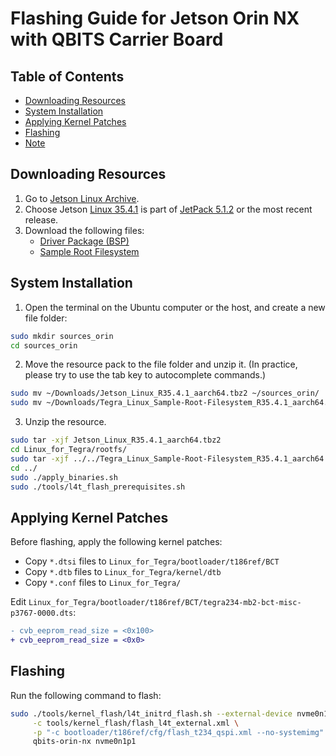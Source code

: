 # Flashing Guide for Jetson Orin NX with QBITS Carrier Board

## Table of Contents
- [Downloading Resources](#downloading-resources)
- [System Installation](#system-installation)
- [Applying Kernel Patches](#applying-kernel-patches)
- [Flashing](#flashing)
- [Note](#note)

## Downloading Resources
1. Go to [Jetson Linux Archive](https://developer.nvidia.com/embedded/jetson-linux-archive).
2. Choose Jetson [Linux 35.4.1](https://developer.nvidia.com/embedded/jetson-linux-r3541) is part of [JetPack 5.1.2](https://developer.nvidia.com/embedded/jetpack-sdk-512) or the most recent release.
3. Download the following files:
   - [Driver Package (BSP)](https://developer.nvidia.com/downloads/embedded/l4t/r35_release_v4.1/release/jetson_linux_r35.4.1_aarch64.tbz2)
   - [Sample Root Filesystem](https://developer.nvidia.com/downloads/embedded/l4t/r35_release_v4.1/release/tegra_linux_sample-root-filesystem_r35.4.1_aarch64.tbz2)

## System Installation
1. Open the terminal on the Ubuntu computer or the host, and create a new file folder:
```bash
sudo mkdir sources_orin
cd sources_orin
```
2. Move the resource pack to the file folder and unzip it. (In practice, please try to use the tab key to autocomplete commands.)
```bash
sudo mv ~/Downloads/Jetson_Linux_R35.4.1_aarch64.tbz2 ~/sources_orin/            
sudo mv ~/Downloads/Tegra_Linux_Sample-Root-Filesystem_R35.4.1_aarch64.tbz2 ~/sources_orin/
```
3. Unzip the resource.
```bash
sudo tar -xjf Jetson_Linux_R35.4.1_aarch64.tbz2
cd Linux_for_Tegra/rootfs/
sudo tar -xjf ../../Tegra_Linux_Sample-Root-Filesystem_R35.4.1_aarch64.tbz2
cd ../
sudo ./apply_binaries.sh
sudo ./tools/l4t_flash_prerequisites.sh
```
## Applying Kernel Patches

Before flashing, apply the following kernel patches:

- Copy `*.dtsi` files to  `Linux_for_Tegra/bootloader/t186ref/BCT`
- Copy `*.dtb` files to    `Linux_for_Tegra/kernel/dtb`
- Copy `*.conf` files to `Linux_for_Tegra/`

Edit `Linux_for_Tegra/bootloader/t186ref/BCT/tegra234-mb2-bct-misc-p3767-0000.dts`:

```diff
- cvb_eeprom_read_size = <0x100>
+ cvb_eeprom_read_size = <0x0>
```

## Flashing

Run the following command to flash:

```bash
sudo ./tools/kernel_flash/l4t_initrd_flash.sh --external-device nvme0n1p1 \
	 -c tools/kernel_flash/flash_l4t_external.xml \
	 -p "-c bootloader/t186ref/cfg/flash_t234_qspi.xml --no-systemimg" --network usb0 \
	 qbits-orin-nx nvme0n1p1
```
